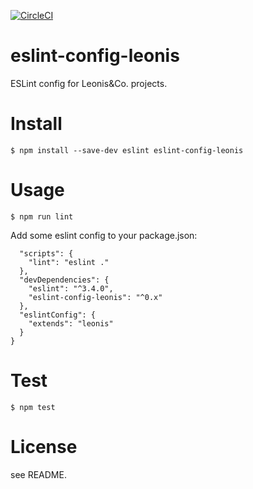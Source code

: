 [![CircleCI](https://circleci.com/gh/leonis/eslint-config-leonis.svg?style=svg)](https://circleci.com/gh/leonis/eslint-config-leonis)

# eslint-config-leonis

ESLint config for Leonis&amp;Co. projects.

# Install

```
$ npm install --save-dev eslint eslint-config-leonis
```

# Usage

```
$ npm run lint
```

Add some eslint config to your package.json:

```
  "scripts": {
    "lint": "eslint ."
  },
  "devDependencies": {
    "eslint": "^3.4.0",
    "eslint-config-leonis": "^0.x"
  },
  "eslintConfig": {
    "extends": "leonis"
  }
}
```

# Test

```
$ npm test
```

# License

see README.
